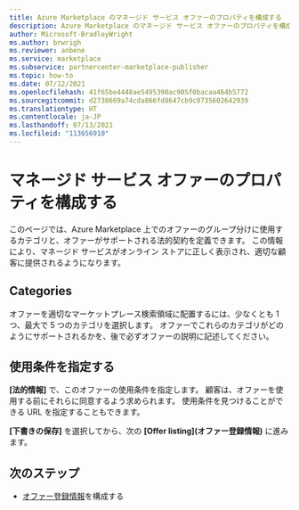 ```yaml
---
title: Azure Marketplace のマネージド サービス オファーのプロパティを構成する
description: Azure Marketplace のマネージド サービス オファーのプロパティを構成します。
author: Microsoft-BradleyWright
ms.author: brwrigh
ms.reviewer: anbene
ms.service: marketplace
ms.subservice: partnercenter-marketplace-publisher
ms.topic: how-to
ms.date: 07/12/2021
ms.openlocfilehash: 41f65be4448ae5495390ac905f0bacaa464b5772
ms.sourcegitcommit: d2738669a74cda866fd8647cb9c0735602642939
ms.translationtype: HT
ms.contentlocale: ja-JP
ms.lasthandoff: 07/13/2021
ms.locfileid: "113656910"
---
```

# <a name="configure-managed-service-offer-properties"></a>マネージド サービス オファーのプロパティを構成する

このページでは、Azure Marketplace 上でのオファーのグループ分けに使用するカテゴリと、オファーがサポートされる法的契約を定義できます。 この情報により、マネージド サービスがオンライン ストアに正しく表示され、適切な顧客に提供されるようになります。

## <a name="categories"></a>Categories

オファーを適切なマーケットプレース検索領域に配置するには、少なくとも 1 つ、最大で 5 つのカテゴリを選択します。 オファーでこれらのカテゴリがどのようにサポートされるかを、後で必ずオファーの説明に記述してください。

## <a name="provide-terms-and-conditions"></a>使用条件を指定する

**[法的情報]** で、このオファーの使用条件を指定します。 顧客は、オファーを使用する前にそれらに同意するよう求められます。 使用条件を見つけることができる URL を指定することもできます。

**[下書きの保存]** を選択してから、次の **[Offer listing]\(オファー登録情報\)** に進みます。

## <a name="next-step"></a>次のステップ

- [オファー登録情報](create-managed-service-offer-listing.md)を構成する
